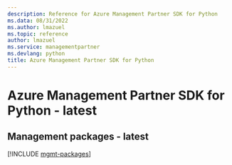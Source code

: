 ```yaml
---
description: Reference for Azure Management Partner SDK for Python
ms.data: 08/31/2022
ms.author: lmazuel
ms.topic: reference
author: lmazuel
ms.service: managementpartner
ms.devlang: python
title: Azure Management Partner SDK for Python
---
```

# Azure Management Partner SDK for Python - latest

## Management packages - latest
[!INCLUDE [mgmt-packages](management-partner-mgmt-index.md)]